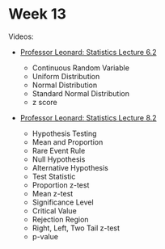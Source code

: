 # Week 13

Videos:
- [Professor Leonard: Statistics Lecture 6.2](https://www.youtube.com/watch?v=NGGkOa35Sm8&list=PL5102DFDC6790F3D0)
    - Continuous Random Variable
    - Uniform Distribution
    - Normal Distribution
    - Standard Normal Distribution
    - z score

- [Professor Leonard: Statistics Lecture 8.2](https://www.youtube.com/watch?v=ev8cKdrdA4s&list=PL5102DFDC6790F3D0)
    - Hypothesis Testing
    - Mean and Proportion
    - Rare Event Rule
    - Null Hypothesis
    - Alternative Hypothesis
    - Test Statistic
    - Proportion z-test
    - Mean z-test
    - Significance Level
    - Critical Value
    - Rejection Region
    - Right, Left, Two Tail z-test
    - p-value
